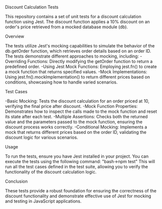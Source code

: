 Discount Calculation Tests

This repository contains a set of unit tests for a discount calculation function using Jest. The discount function applies a 10% discount on an order's price retrieved from a mocked database module (db).



Overview

The tests utilize Jest's mocking capabilities to simulate the behavior of the db.getOrder function, which retrieves order details based on an order ID. The tests demonstrate different approaches to mocking, including:
-Overriding Functions: Directly modifying the getOrder function to return a predefined order.
-Using Jest Mock Functions: Employing jest.fn() to create a mock function that returns specified values.
-Mock Implementations: Using jest.fn().mockImplementation() to return different prices based on conditions, showcasing how to handle varied scenarios.




Test Cases

-Basic Mocking: Tests the discount calculation for an order priced at 10, verifying the final price after discount.
-Mock Function Properties: Demonstrates how to inspect the calls made to the mock function and reset its state after each test.
-Multiple Assertions: Checks both the returned value and the parameters passed to the mock function, ensuring the discount process works correctly.
-Conditional Mocking: Implements a mock that returns different prices based on the order ID, validating the discount logic for various scenarios.




Usage

To run the tests, ensure you have Jest installed in your project. You can execute the tests using the following command:
"bash->npm test"
This will run all the test cases defined in the test suite, allowing you to verify the functionality of the discount calculation logic.




Conclusion

These tests provide a robust foundation for ensuring the correctness of the discount functionality and demonstrate effective use of Jest for mocking and testing in JavaScript applications.
